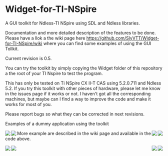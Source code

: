 # Widget-for-TI-NSpire
A GUI toolkit for Ndless-TI NSpire using SDL and Ndless libraries.

Documentation and more detailed description of the features to be done. Please have a llok a the wiki page here https://github.com/SlyVTT/Widget-for-TI-NSpire/wiki where you can find some examples of using the GUI Tollkit.

Current revision is 0.5.

You can try the toolkit by simply copying the Widget folder of this repository a the root of your TI Nspire to test the program.

This has only be tested on Ti NSpire CX II-T CAS using 5.2.0.711 and Ndless 5.2. If you try this toolkit with other pieces of hardware, please let me know in the issues page if it works or not. I haven't got all the corresponding machines, but maybe can I find a way to improve the code and make it works for most of you.

Please report bugs so what they can be corrected in next revisions.

Examples of a dummy application using the toolkit

<img src="https://imgur.com/JXtPthu.png" align="left"> <img src="https://imgur.com/1b8JVKE.png" align="right">

<img src="https://imgur.com/6zxHflh.png" align="left"> <img src="https://imgur.com/x5geVLo.png" align="right">

More example are described in the wiki page and available in the code above.

<img src="https://imgur.com/dyrVRk0.png" align="left"> <img src="https://imgur.com/HeuMowh.png" align="right">

<img src="https://imgur.com/xd7XXQN.png" align="left"> <img src="https://imgur.com/kgiNoK5.png" align="right">
